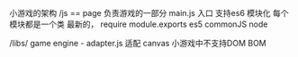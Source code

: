 小游戏的架构
/js  == page 
  负责游戏的一部分 main.js 入口
  支持es6 模块化
  每个模块都是一个类  最新的，
  require  module.exports  es5  commonJS node

  /libs/  game engine
    - adapter.js 适配
    canvas 
    小游戏中不支持DOM BOM 